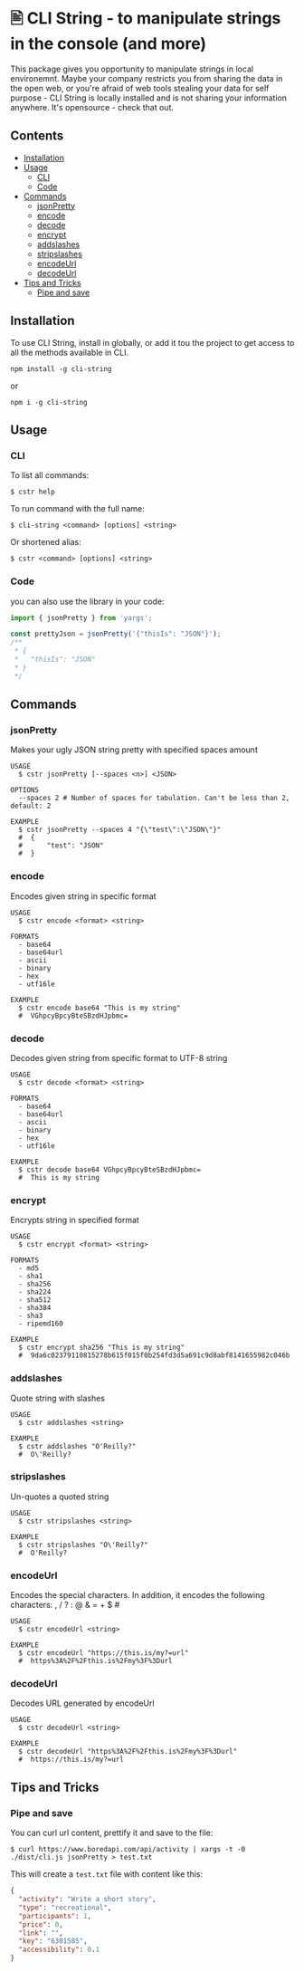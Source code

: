 # 🖹 CLI String - to manipulate strings in the console (and more)This package gives you opportunity to manipulate strings in local environemnt. Maybe your company restricts you from sharing the data in the open web, or you're afraid of web tools stealing your data for self purpose - CLI String is locally installed and is not sharing your information anywhere. It's opensource - check that out.## Contents* [Installation](#installation)* [Usage](#usage)  * [CLI](#cli)  * [Code](#code)* [Commands](#Commands)  * [jsonPretty](#jsonPretty)  * [encode](#encode)  * [decode](#decode)  * [encrypt](#encrypt)  * [addslashes](#addslashes)  * [stripslashes](#stripslashes)  * [encodeUrl](#encodeUrl)  * [decodeUrl](#decodeUrl)* [Tips and Tricks](#tips-and-tricks)  * [Pipe and save](#pipe-and-save)## InstallationTo use CLI String, install in globally, or add it tou the project to get access to all the methods available in CLI.```npm install -g cli-string```or```npm i -g cli-string```## Usage### CLITo list all commands:```shell$ cstr help```To run command with the full name:```shell$ cli-string <command> [options] <string>```Or shortened alias:```shell$ cstr <command> [options] <string>```### Codeyou can also use the library in your code:```typescriptimport { jsonPretty } from 'yargs';const prettyJson = jsonPretty('{"thisIs": "JSON"}');/** * { *   "thisIs": "JSON" * } */```## Commands### jsonPrettyMakes your ugly JSON string pretty with specified spaces amount```shellUSAGE  $ cstr jsonPretty [--spaces <n>] <JSON>OPTIONS  --spaces 2 # Number of spaces for tabulation. Can't be less than 2, default: 2  EXAMPLE  $ cstr jsonPretty --spaces 4 "{\"test\":\"JSON\"}"  #  {  #      "test": "JSON"  #  }```### encodeEncodes given string in specific format```shellUSAGE  $ cstr encode <format> <string>FORMATS  - base64  - base64url  - ascii  - binary  - hex  - utf16le  EXAMPLE  $ cstr encode base64 "This is my string"  #  VGhpcyBpcyBteSBzdHJpbmc=```### decodeDecodes given string from specific format to UTF-8 string```shellUSAGE  $ cstr decode <format> <string>FORMATS  - base64  - base64url  - ascii  - binary  - hex  - utf16le  EXAMPLE  $ cstr decode base64 VGhpcyBpcyBteSBzdHJpbmc=  #  This is my string```### encryptEncrypts string in specified format```shellUSAGE  $ cstr encrypt <format> <string>FORMATS  - md5  - sha1  - sha256  - sha224  - sha512  - sha384  - sha3  - ripemd160  EXAMPLE  $ cstr encrypt sha256 "This is my string"  #  9da6c02379110815278b615f015f0b254fd3d5a691c9d8abf8141655982c046b```### addslashesQuote string with slashes```shellUSAGE  $ cstr addslashes <string>  EXAMPLE  $ cstr addslashes "O'Reilly?"  #  O\'Reilly?```### stripslashesUn-quotes a quoted string```shellUSAGE  $ cstr stripslashes <string>  EXAMPLE  $ cstr stripslashes "O\'Reilly?"  #  O'Reilly?```### encodeUrlEncodes the special characters. In addition, it encodes the following characters: , / ? : @ & = + $ #```shellUSAGE  $ cstr encodeUrl <string>  EXAMPLE  $ cstr encodeUrl "https://this.is/my?=url"  #  https%3A%2F%2Fthis.is%2Fmy%3F%3Durl```### decodeUrlDecodes URL generated by encodeUrl```shellUSAGE  $ cstr decodeUrl <string>  EXAMPLE  $ cstr decodeUrl "https%3A%2F%2Fthis.is%2Fmy%3F%3Durl"  #  https://this.is/my?=url```## Tips and Tricks### Pipe and saveYou can curl url content, prettify it and save to the file:```shell$ curl https://www.boredapi.com/api/activity | xargs -t -0 ./dist/cli.js jsonPretty > test.txt```This will create a `test.txt` file with content like this:```json{  "activity": "Write a short story",  "type": "recreational",  "participants": 1,  "price": 0,  "link": "",  "key": "6301585",  "accessibility": 0.1}```